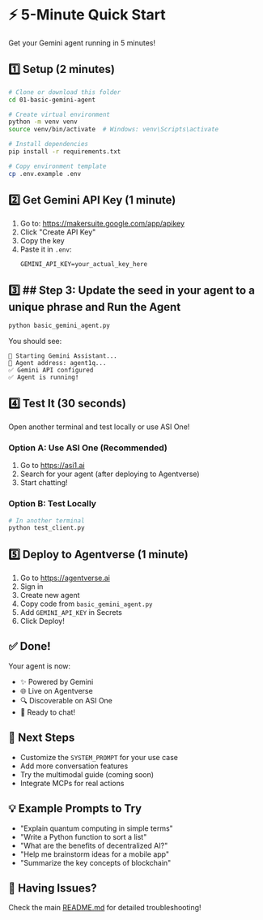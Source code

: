 # ⚡ 5-Minute Quick Start

Get your Gemini agent running in 5 minutes!

## 1️⃣ Setup (2 minutes)

```bash
# Clone or download this folder
cd 01-basic-gemini-agent

# Create virtual environment
python -m venv venv
source venv/bin/activate  # Windows: venv\Scripts\activate

# Install dependencies
pip install -r requirements.txt

# Copy environment template
cp .env.example .env
```

## 2️⃣ Get Gemini API Key (1 minute)

1. Go to: https://makersuite.google.com/app/apikey
2. Click "Create API Key"
3. Copy the key
4. Paste it in `.env`:
   ```
   GEMINI_API_KEY=your_actual_key_here
   ```

## 3️⃣ ## Step 3: Update the seed in your agent to a unique phrase and Run the Agent

```bash
python basic_gemini_agent.py
```

You should see:
```
🤖 Starting Gemini Assistant...
📍 Agent address: agent1q...
✅ Gemini API configured
✅ Agent is running!
```

## 4️⃣ Test It (30 seconds)

Open another terminal and test locally or use ASI One!

### Option A: Use ASI One (Recommended)
1. Go to https://asi1.ai
2. Search for your agent (after deploying to Agentverse)
3. Start chatting!

### Option B: Test Locally
```bash
# In another terminal
python test_client.py
```

## 5️⃣ Deploy to Agentverse (1 minute)

1. Go to https://agentverse.ai
2. Sign in
3. Create new agent
4. Copy code from `basic_gemini_agent.py`
5. Add `GEMINI_API_KEY` in Secrets
6. Click Deploy!

## ✅ Done!

Your agent is now:
- ✨ Powered by Gemini
- 🌐 Live on Agentverse
- 🔍 Discoverable on ASI One
- 💬 Ready to chat!

## 🎯 Next Steps

- Customize the `SYSTEM_PROMPT` for your use case
- Add more conversation features
- Try the multimodal guide (coming soon)
- Integrate MCPs for real actions

## 💡 Example Prompts to Try

- "Explain quantum computing in simple terms"
- "Write a Python function to sort a list"
- "What are the benefits of decentralized AI?"
- "Help me brainstorm ideas for a mobile app"
- "Summarize the key concepts of blockchain"

## 🐛 Having Issues?

Check the main [README.md](./README.md) for detailed troubleshooting!
